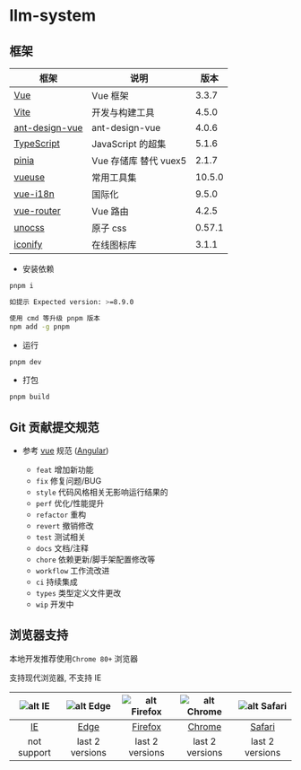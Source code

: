 # llm-system

## 框架

| 框架                                                                 | 说明                  | 版本   |
| -------------------------------------------------------------------- | --------------------- | ------ |
| [Vue](https://staging-cn.vuejs.org/)                                 | Vue 框架              | 3.3.7  |
| [Vite](https://cn.vitejs.dev//)                                      | 开发与构建工具        | 4.5.0  |
| [ant-design-vue](https://antdv.com/)                                 | ant-design-vue        | 4.0.6  |
| [TypeScript](https://www.typescriptlang.org/docs/)                   | JavaScript 的超集     | 5.1.6  |
| [pinia](https://pinia.vuejs.org/)                                    | Vue 存储库 替代 vuex5 | 2.1.7  |
| [vueuse](https://vueuse.org/)                                        | 常用工具集            | 10.5.0 |
| [vue-i18n](https://kazupon.github.io/vue-i18n/zh/introduction.html/) | 国际化                | 9.5.0  |
| [vue-router](https://router.vuejs.org/)                              | Vue 路由              | 4.2.5  |
| [unocss](https://uno.antfu.me/)                                      | 原子 css              | 0.57.1 |
| [iconify](https://icon-sets.iconify.design/)                         | 在线图标库            | 3.1.1  |

- 安装依赖

```bash
pnpm i

如提示 Expected version: >=8.9.0

使用 cmd 等升级 pnpm 版本
npm add -g pnpm

```

- 运行

```bash
pnpm dev

```

- 打包

```bash
pnpm build
```

## Git 贡献提交规范

- 参考 [vue](https://github.com/vuejs/vue/blob/dev/.github/COMMIT_CONVENTION.md) 规范 ([Angular](https://github.com/conventional-changelog/conventional-changelog/tree/master/packages/conventional-changelog-angular))

  - `feat` 增加新功能
  - `fix` 修复问题/BUG
  - `style` 代码风格相关无影响运行结果的
  - `perf` 优化/性能提升
  - `refactor` 重构
  - `revert` 撤销修改
  - `test` 测试相关
  - `docs` 文档/注释
  - `chore` 依赖更新/脚手架配置修改等
  - `workflow` 工作流改进
  - `ci` 持续集成
  - `types` 类型定义文件更改
  - `wip` 开发中

## 浏览器支持

本地开发推荐使用`Chrome 80+` 浏览器

支持现代浏览器, 不支持 IE

| ![alt IE](https://raw.githubusercontent.com/alrra/browser-logos/master/src/edge/edge_32x32.png) | ![alt Edge](https://raw.githubusercontent.com/alrra/browser-logos/master/src/edge/edge_32x32.png) | ![alt Firefox](https://raw.githubusercontent.com/alrra/browser-logos/master/src/firefox/firefox_32x32.png) | ![alt Chrome](https://raw.githubusercontent.com/alrra/browser-logos/master/src/chrome/chrome_32x32.png) | ![alt Safari](https://raw.githubusercontent.com/alrra/browser-logos/master/src/safari/safari_32x32.png) |
| :---------------------------------------------------------------------------------------------: | :-----------------------------------------------------------------------------------------------: | :--------------------------------------------------------------------------------------------------------: | :-----------------------------------------------------------------------------------------------------: | :-----------------------------------------------------------------------------------------------------: |
|                     [IE](http://godban.github.io/browsers-support-badges/)                      |                     [Edge](http://godban.github.io/browsers-support-badgess/)                     |                        [Firefox](http://godban.github.io/browsers-support-badges/)                         |                       [Chrome](http://godban.github.io/browsers-support-badges/)                        |                       [Safari](http://godban.github.io/browsers-support-badges/)                        |
|                                           not support                                           |                                          last 2 versions                                          |                                              last 2 versions                                               |                                             last 2 versions                                             |                                             last 2 versions                                             |
